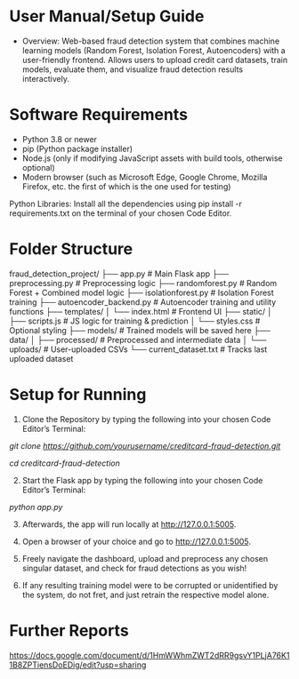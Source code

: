 # User Manual/Setup Guide
- Overview: Web-based fraud detection system that combines machine learning models (Random Forest, Isolation Forest, Autoencoders) with a user-friendly frontend. Allows users to upload credit card datasets, train models, evaluate them, and visualize fraud detection results interactively.

# Software Requirements
- Python 3.8 or newer
- pip (Python package installer)
- Node.js (only if modifying JavaScript assets with build tools, otherwise optional)
- Modern browser (such as Microsoft Edge, Google Chrome, Mozilla Firefox, etc. the first of which is the one used for testing)

Python Libraries: Install all the dependencies using pip install -r requirements.txt on the terminal of your chosen Code Editor.

# Folder Structure
fraud_detection_project/
├── app.py                   # Main Flask app
├── preprocessing.py         # Preprocessing logic
├── randomforest.py          # Random Forest + Combined model logic
├── isolationforest.py       # Isolation Forest training
├── autoencoder_backend.py   # Autoencoder training and utility functions
├── templates/
│   └── index.html           # Frontend UI
├── static/
│   ├── scripts.js           # JS logic for training & prediction
│   └── styles.css           # Optional styling
├── models/                  # Trained models will be saved here
├── data/
│   ├── processed/           # Preprocessed and intermediate data
│   └── uploads/             # User-uploaded CSVs
└── current_dataset.txt      # Tracks last uploaded dataset

# Setup for Running
1. Clone the Repository by typing the following into your chosen Code Editor’s Terminal:

  *git clone https://github.com/yourusername/creditcard-fraud-detection.git*

  *cd creditcard-fraud-detection*

2. Start the Flask app by typing the following into your chosen Code Editor’s Terminal: 

  *python app.py*

3. Afterwards, the app will run locally at http://127.0.0.1:5005. 

4. Open a browser of your choice and go to http://127.0.0.1:5005.

5. Freely navigate the dashboard, upload and preprocess any chosen singular dataset, and check for fraud detections as you wish!

6. If any resulting training model were to be corrupted or unidentified by the system, do not fret, and just retrain the respective model alone.

# Further Reports
https://docs.google.com/document/d/1HmWWhmZWT2dRR9gsvY1PLjA76K11B8ZPTiensDoEDig/edit?usp=sharing
